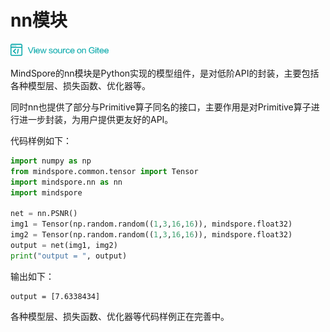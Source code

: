 # nn模块

<a href="https://gitee.com/mindspore/docs/blob/master/api/source_zh_cn/programming_guide/nn.md" target="_blank"><img src="../_static/logo_source.png"></a>

MindSpore的nn模块是Python实现的模型组件，是对低阶API的封装，主要包括各种模型层、损失函数、优化器等。

同时nn也提供了部分与Primitive算子同名的接口，主要作用是对Primitive算子进行进一步封装，为用户提供更友好的API。

代码样例如下：
```python
import numpy as np
from mindspore.common.tensor import Tensor
import mindspore.nn as nn
import mindspore

net = nn.PSNR()
img1 = Tensor(np.random.random((1,3,16,16)), mindspore.float32)
img2 = Tensor(np.random.random((1,3,16,16)), mindspore.float32)
output = net(img1, img2)
print("output = ", output)
```

输出如下：
```
output = [7.6338434]
```

各种模型层、损失函数、优化器等代码样例正在完善中。
